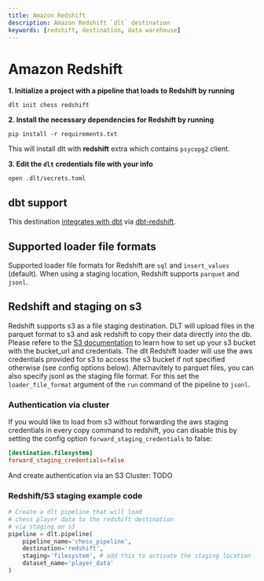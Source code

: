 ```yaml
---
title: Amazon Redshift
description: Amazon Redshift `dlt` destination
keywords: [redshift, destination, data warehouse]
---
```


# Amazon Redshift

**1. Initialize a project with a pipeline that loads to Redshift by running**
```
dlt init chess redshift
```

**2. Install the necessary dependencies for Redshift by running**
```
pip install -r requirements.txt
```
This will install dlt with **redshift** extra which contains `psycopg2` client.

**3. Edit the `dlt` credentials file with your info**
```
open .dlt/secrets.toml
```

## dbt support
This destination [integrates with dbt](../transformations/dbt.md) via [dbt-redshift](https://github.com/dbt-labs/dbt-redshift).

## Supported loader file formats

Supported loader file formats for Redshift are `sql` and `insert_values` (default). When using a staging location, Redshift supports `parquet` and `jsonl`.

## Redshift and staging on s3

Redshift supports s3 as a file staging destination. DLT will upload files in the parquet format to s3 and ask redshift to copy their data directly into the db. Please refere to the [S3 documentation](./filesystem.md#aws-s3) to learn how to set up your s3 bucket with the bucket_url and credentials. The dlt Redshift loader will use the aws credentials provided for s3 to access the s3 bucket if not specified otherwise (see config options below). Alternavitely to parquet files, you can also specify jsonl as the staging file format. For this set the `loader_file_format` argument of the `run` command of the pipeline to `jsonl`.


### Authentication via cluster 

If you would like to load from s3 without forwarding the aws staging credentials in every copy command to redshift, you can disable this by setting the config option `forward_staging_credentials` to false:

```toml
[destination.filesystem]
forward_staging_credentials=false
```

And create authentication via an S3 Cluster: TODO

### Redshift/S3 staging example code

```python
# Create a dlt pipeline that will load
# chess player data to the redshift destination
# via staging on s3
pipeline = dlt.pipeline(
    pipeline_name='chess_pipeline',
    destination='redshift',
    staging='filesystem', # add this to activate the staging location
    dataset_name='player_data'
)
```
